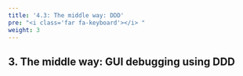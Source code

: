 ```yaml
---
title: '4.3: The middle way: DDD'
pre: "<i class='far fa-keyboard'></i> "
weight: 3
---
```


## 3. The middle way: GUI debugging using DDD
